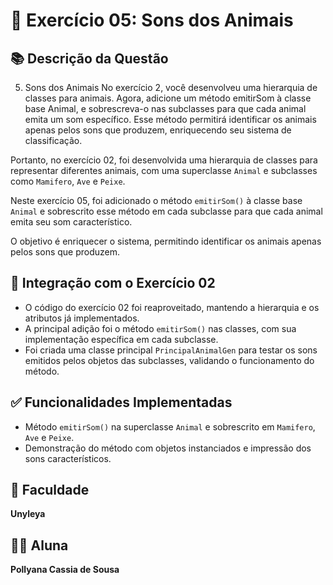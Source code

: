 # 🐾 Exercício 05: Sons dos Animais

## 📚 Descrição da Questão

5. Sons dos Animais
No exercício 2, você desenvolveu uma hierarquia de classes para animais. Agora, adicione um método emitirSom à classe base Animal, e sobrescreva-o nas subclasses para que cada animal emita um som específico. Esse método permitirá identificar os animais apenas pelos sons que produzem, enriquecendo seu sistema de classificação.

Portanto, no exercício 02, foi desenvolvida uma hierarquia de classes para representar diferentes animais, com uma superclasse `Animal` e subclasses como `Mamifero`, `Ave` e `Peixe`.  

Neste exercício 05, foi adicionado o método `emitirSom()` à classe base `Animal` e sobrescrito esse método em cada subclasse para que cada animal emita seu som característico.  

O objetivo é enriquecer o sistema, permitindo identificar os animais apenas pelos sons que produzem.

## 🔁 Integração com o Exercício 02

- O código do exercício 02 foi reaproveitado, mantendo a hierarquia e os atributos já implementados.  
- A principal adição foi o método `emitirSom()` nas classes, com sua implementação específica em cada subclasse.  
- Foi criada uma classe principal `PrincipalAnimalGen` para testar os sons emitidos pelos objetos das subclasses, validando o funcionamento do método.

## ✅ Funcionalidades Implementadas

- Método `emitirSom()` na superclasse `Animal` e sobrescrito em `Mamifero`, `Ave` e `Peixe`.
- Demonstração do método com objetos instanciados e impressão dos sons característicos.

## 🏫 Faculdade

**Unyleya**

## 👩‍🎓 Aluna

**Pollyana Cassia de Sousa**

